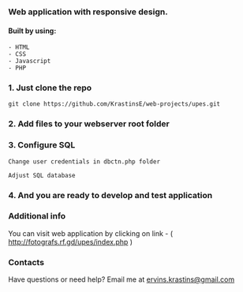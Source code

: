 ### Web application with responsive design.

#### Built by using:
```
- HTML
- CSS
- Javascript
- PHP
```
### 1. Just clone the repo 
```
git clone https://github.com/KrastinsE/web-projects/upes.git
```
### 2. Add files to your webserver root folder
### 3. Configure SQL
```
Change user credentials in dbctn.php folder
```
```
Adjust SQL database
```
### 4. And you are ready to develop and test application

### Additional info
You can visit web application by clicking on link - ( http://fotografs.rf.gd/upes/index.php )

### Contacts
Have questions or need help? Email me at ervins.krastins@gmail.com
